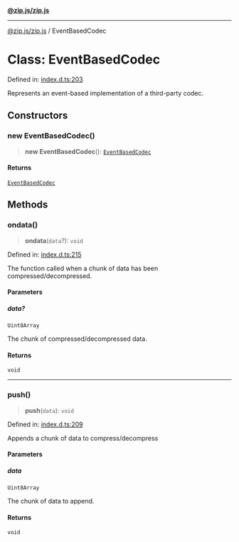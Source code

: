 [**@zip.js/zip.js**](../README.md)

***

[@zip.js/zip.js](../globals.md) / EventBasedCodec

# Class: EventBasedCodec

Defined in: [index.d.ts:203](https://github.com/gildas-lormeau/zip.js/blob/be8a40fccb32dc320b3cf56a5faf9a609e60a6cb/index.d.ts#L203)

Represents an event-based implementation of a third-party codec.

## Constructors

### new EventBasedCodec()

> **new EventBasedCodec**(): [`EventBasedCodec`](EventBasedCodec.md)

#### Returns

[`EventBasedCodec`](EventBasedCodec.md)

## Methods

### ondata()

> **ondata**(`data`?): `void`

Defined in: [index.d.ts:215](https://github.com/gildas-lormeau/zip.js/blob/be8a40fccb32dc320b3cf56a5faf9a609e60a6cb/index.d.ts#L215)

The function called when a chunk of data has been compressed/decompressed.

#### Parameters

##### data?

`Uint8Array`

The chunk of compressed/decompressed data.

#### Returns

`void`

***

### push()

> **push**(`data`): `void`

Defined in: [index.d.ts:209](https://github.com/gildas-lormeau/zip.js/blob/be8a40fccb32dc320b3cf56a5faf9a609e60a6cb/index.d.ts#L209)

Appends a chunk of data to compress/decompress

#### Parameters

##### data

`Uint8Array`

The chunk of data to append.

#### Returns

`void`
